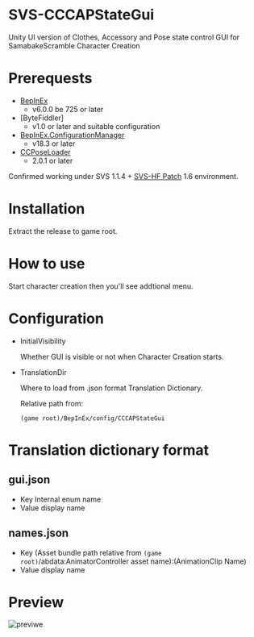 # SVS-CCCAPStateGui

Unity UI version of Clothes, Accessory and Pose state control GUI for SamabakeScramble Character Creation

# Prerequests

 * [BepInEx](https://github.com/BepInEx/BepInEx)
   * v6.0.0 be 725 or later
 * [ByteFiddler]
   * v1.0 or later and suitable configuration
 * [BepInEx.ConfigurationManager](https://github.com/BepInEx/BepInEx.ConfigurationManager)
   * v18.3 or later
 * [CCPoseLoader](https://github.com/MaybeSamigroup/SVS-Fishbone)
   * 2.0.1 or later

Confirmed working under SVS 1.1.4 + [SVS-HF Patch](https://github.com/ManlyMarco/SVS-HF_Patch) 1.6 environment.

# Installation

Extract the release to game root.

# How to use

Start character creation then you'll see addtional menu.

# Configuration

 * InitialVisibility

   Whether GUI is visible or not when Character Creation starts.

 * TranslationDir

   Where to load from .json format Translation Dictionary.

   Relative path from:

   ``(game root)/BepInEx/config/CCCAPStateGui``

# Translation dictionary format

## gui.json

 * Key
   Internal enum name
 * Value
   display name

## names.json

 * Key
   (Asset bundle path relative from ```(game root)```/abdata:AnimatorController asset name):(AnimationClip Name)
 * Value
   display name

# Preview

![previwe](https://github.com/user-attachments/assets/1e13ca62-2758-48f5-8148-b7a173427c55)
